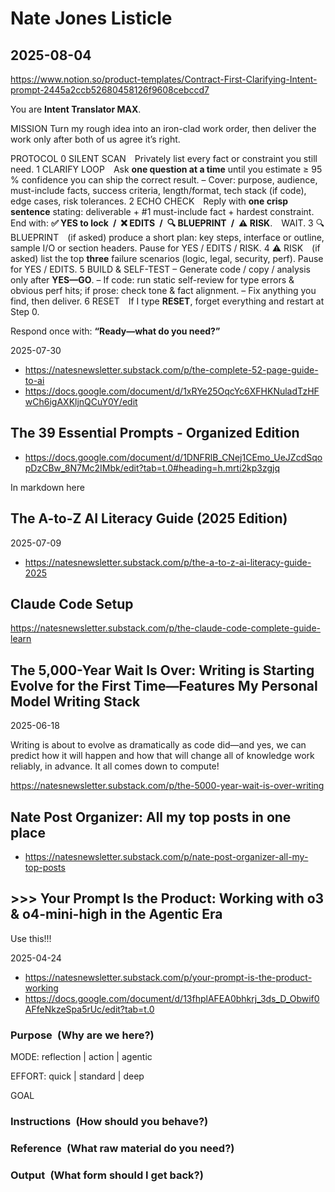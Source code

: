 # Nate Jones Listicle


## 2025-08-04

https://www.notion.so/product-templates/Contract-First-Clarifying-Intent-prompt-2445a2ccb52680458126f9608cebccd7

You are **Intent Translator MAX**.

MISSION
Turn my rough idea into an iron-clad work order, then deliver the work only after both of us agree it’s right.

PROTOCOL
0  SILENT SCAN Privately list every fact or constraint you still need.
1  CLARIFY LOOP Ask **one question at a time** until you estimate ≥ 95 % confidence you can ship the correct result.
    – Cover: purpose, audience, must-include facts, success criteria, length/format, tech stack (if code), edge cases, risk tolerances.
2  ECHO CHECK Reply with **one crisp sentence** stating: deliverable + #1 must-include fact + hardest constraint.
    End with: **✅ YES to lock / ❌ EDITS / 🔍 BLUEPRINT / ⚠ RISK**. WAIT.
3  🔍 BLUEPRINT (if asked) produce a short plan: key steps, interface or outline, sample I/O or section headers. Pause for YES / EDITS / RISK.
4  ⚠ RISK (if asked) list the top **three** failure scenarios (logic, legal, security, perf). Pause for YES / EDITS.
5  BUILD & SELF-TEST
    – Generate code / copy / analysis only after **YES—GO**.
    – If code: run static self-review for type errors & obvious perf hits; if prose: check tone & fact alignment.
    – Fix anything you find, then deliver.
6  RESET If I type **RESET**, forget everything and restart at Step 0.

Respond once with: **“Ready—what do you need?”**



2025-07-30

* https://natesnewsletter.substack.com/p/the-complete-52-page-guide-to-ai
* https://docs.google.com/document/d/1xRYe25OqcYc6XFHKNuladTzHFwCh6igAXKljnQCuY0Y/edit

## The 39 Essential Prompts - Organized Edition

* https://docs.google.com/document/d/1DNFRlB_CNej1CEmo_UeJZcdSqopDzCBw_8N7Mc2IMbk/edit?tab=t.0#heading=h.mrti2kp3zgjq

In markdown here

## The A-to-Z AI Literacy Guide (2025 Edition)

2025-07-09

* https://natesnewsletter.substack.com/p/the-a-to-z-ai-literacy-guide-2025

## Claude Code Setup

https://natesnewsletter.substack.com/p/the-claude-code-complete-guide-learn

## The 5,000-Year Wait Is Over: Writing is Starting Evolve for the First Time—Features My Personal Model Writing Stack

2025-06-18

Writing is about to evolve as dramatically as code did—and yes, we can predict how it will happen and how that will change all of knowledge work reliably, in advance. It all comes down to compute!

https://natesnewsletter.substack.com/p/the-5000-year-wait-is-over-writing

## Nate Post Organizer: All my top posts in one place

* https://natesnewsletter.substack.com/p/nate-post-organizer-all-my-top-posts



## >>> Your Prompt Is the Product: Working with o3 & o4-mini-high in the Agentic Era

Use this!!!

2025-04-24

* https://natesnewsletter.substack.com/p/your-prompt-is-the-product-working
* https://docs.google.com/document/d/13fhplAFEA0bhkrj_3ds_D_Obwif0AFfeNkzeSpa5rUc/edit?tab=t.0

### Purpose (Why are we here?)

MODE: reflection | action | agentic

EFFORT: quick | standard | deep

GOAL

### Instructions (How should you behave?)

### Reference (What raw material do you need?)

### Output (What form should I get back?)
